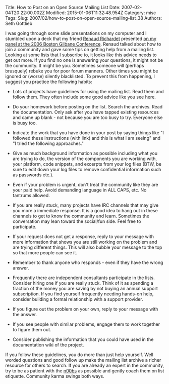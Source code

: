 Title: How to Post on an Open Source Mailing List
Date: 2007-02-04T20:22:00.002Z
Modified: 2015-01-06T11:32:48.954Z
Category: misc
Tags: 
Slug: 2007/02/how-to-post-on-open-source-mailing-list_38
Authors: Seth Gottlieb

I was going through some slide presentations on my computer and I stumbled upon a deck that my friend [Renaud Richardet](http://www.oslutions.com/)  presented [on my panel at the 2006 Boston Gilbane Conference](http://contenthere.blogspot.com/2007/01/open-source-myths.html).  Renaud talked about how to join a community and gave some tips on getting help from a mailing list.  Looking at some lists that I subscribe to, it looks like this advice needs to get out more.  If you find no one is answering your questions, it might not be the community.  It might be you.  Sometimes someone will (perhaps brusquely) rebuke you for poor forum manners.  Other times you might be ignored or (worse) silently blacklisted.  To prevent this from happening, I suggest you practice the following habits:  

*   Lots of projects have guidelines for using the mailing list. Read them and follow them. They often include some good advice like you see here.  
    
*   Do your homework before posting on the list. Search the archives. Read the documentation. Only ask after you have tapped existing resources and came up blank - not because you are too busy to try. Everyone else is busy too.  
    
*   Indicate the work that you have done in your post by saying things like "I followed these instructions (with link) and this is what I am seeing" and "I tried the following approaches."  
    
*   Give as much background information as possible including what you are trying to do, the version of the components you are working with, your platform, code snippets, and excerpts from your log files (BTW, be sure to edit down your log files to remove confidential information such as passwords etc.).  
    
*   Even if your problem is urgent, don't treat the community like they are your paid help. Avoid demanding language in ALL CAPS, etc. No tantrums allowed.  
    
*   If you are really stuck, many projects have IRC channels that may give you more a immediate response. It is a good idea to hang out in these channels to get to know the community and learn. Sometimes the conversation may lean toward the social/fun side. Feel free to participate.  
    
*   If your request does not get a response, reply to your message with more information that shows you are still working on the problem and are trying different things. This will also bubble your message to the top so that more people can see it.  
    
*   Remember to thank anyone who responds - even if they have the wrong answer.  
    
*   Frequently there are independent consultants participate in the lists. Consider hiring one if you are really stuck. Think of it as spending a fraction of the money you are saving by not buying an annual support subscription. If you find yourself frequently needing hands-on help, consider building a formal relationship with a support provider.  
    
*   If you figure out the problem on your own, reply to your message with the answer.  
    
*   If you see people with similar problems, engage them to work together to figure them out.  
    
*   Consider publishing the information that you could have used in the documentation wiki of the project.  
    

If you follow these guidelines, you do more than just help yourself.  Well worded questions and good follow up make the mailing list archive a richer resource for others to search.  If you are already an expert in the community, try to be as patient with the [n00bs](http://en.wikipedia.org/wiki/N00b) as possible and gently coach them on list etiquette. Community karma swings both ways.
